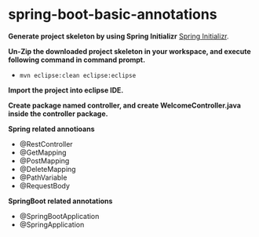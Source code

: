 # spring-boot-basic-annotations
**Generate project skeleton by using Spring Initializr**
   [Spring Initializr](https://start.spring.io/).
   
**Un-Zip the downloaded project skeleton in your workspace, and execute following command in command prompt.**
* `mvn eclipse:clean eclipse:eclipse`

**Import the project into eclipse IDE.**

**Create package named controller, and create WelcomeController.java inside the controller package.**

**Spring related annotioans**
   - @RestController
   - @GetMapping
   - @PostMapping
   - @DeleteMapping
   - @PathVariable
   - @RequestBody
   
**SpringBoot related annotations**
   - @SpringBootApplication
   - @SpringApplication
